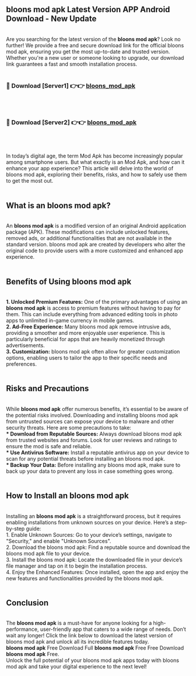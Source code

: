 ## bloons mod apk Latest Version APP Android Download - New Update
<br>
Are you searching for the latest version of the <strong>bloons mod apk</strong>? Look no further! We provide a free and secure download link for the official bloons mod apk, ensuring you get the most up-to-date and trusted version. Whether you're a new user or someone looking to upgrade, our download link guarantees a fast and smooth installation process.
<br>
<br>
<h3>🔴 Download [Server1] 👉👉 <a href="https://modyolo.store/bloons+mod+apk">bloons_mod_apk</a></h3><br>
<br>
<h3>🔴 Download [Server2] 👉👉 <a href="https://modyolo.store/bloons+mod+apk">bloons_mod_apk</a></h3><br>
<br>
<br>
In today’s digital age, the term Mod Apk has become increasingly popular among smartphone users. But what exactly is an Mod Apk, and how can it enhance your app experience? This article will delve into the world of bloons mod apk, exploring their benefits, risks, and how to safely use them to get the most out.
<br>
<br>
<h2>What is an bloons mod apk?</h2>
<br>
An <strong>bloons mod apk</strong> is a modified version of an original Android application package (APK). These modifications can include unlocked features, removed ads, or additional functionalities that are not available in the standard version. bloons mod apk are created by developers who alter the original code to provide users with a more customized and enhanced app experience.
<br>
<br>
<h2>Benefits of Using bloons mod apk</h2>
<br>
<strong> 1. Unlocked Premium Features:</strong> One of the primary advantages of using an <strong>bloons mod apk</strong> is access to premium features without having to pay for them. This can include everything from advanced editing tools in photo apps to unlimited in-game currency in mobile games.
<br>
<strong> 2. Ad-Free Experience:</strong> Many bloons mod apk remove intrusive ads, providing a smoother and more enjoyable user experience. This is particularly beneficial for apps that are heavily monetized through advertisements.
<br>
<strong> 3. Customization:</strong> bloons mod apk often allow for greater customization options, enabling users to tailor the app to their specific needs and preferences.
<br>
<br>
<h2>Risks and Precautions</h2>
<br>
While <strong>bloons mod apk</strong> offer numerous benefits, it’s essential to be aware of the potential risks involved. Downloading and installing bloons mod apk from untrusted sources can expose your device to malware and other security threats. Here are some precautions to take:
<br>
<strong> * Download from Reputable Sources:</strong> Always download bloons mod apk from trusted websites and forums. Look for user reviews and ratings to ensure the mod is safe and reliable.
<br>
<strong> * Use Antivirus Software:</strong> Install a reputable antivirus app on your device to scan for any potential threats before installing an bloons mod apk.
<br>
<strong> * Backup Your Data:</strong> Before installing any bloons mod apk, make sure to back up your data to prevent any loss in case something goes wrong.
<br>
<br>
<h2>How to Install an bloons mod apk</h2>
<br>
Installing an <strong>bloons mod apk</strong> is a straightforward process, but it requires enabling installations from unknown sources on your device. Here’s a step-by-step guide:
<br>
 1. Enable Unknown Sources: Go to your device’s settings, navigate to "Security," and enable "Unknown Sources".
<br>
 2. Download the bloons mod apk: Find a reputable source and download the bloons mod apk file to your device.
<br>
 3. Install the bloons mod apk: Locate the downloaded file in your device’s file manager and tap on it to begin the installation process.
<br>
 4. Enjoy the Enhanced Features: Once installed, open the app and enjoy the new features and functionalities provided by the bloons mod apk.
<br>
<br>
<h2><strong>Conclusion</strong></h2>
<br>
The <strong>bloons mod apk</strong> is a must-have for anyone looking for a high-performance, user-friendly app that caters to a wide range of needs. Don’t wait any longer! Click the link below to download the latest version of bloons mod apk and unlock all its incredible features today.
<br>
<strong>bloons mod apk</strong> Free Download Full <strong>bloons mod apk</strong> Free Free Download <strong>bloons mod apk</strong> Free.
<br>
Unlock the full potential of your bloons mod apk apps today with bloons mod apk and take your digital experience to the next level!